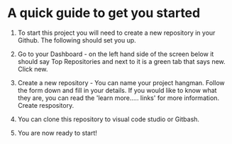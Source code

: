  # A quick guide to get you started

1. To start this project you will need to create a new repository in your Github. The following should set you up.

2. Go to your Dashboard - on the left hand side of the screen below it should say Top Repositories and next to it is a green tab that says new. Click new.

3. Create a new repository - You can name your project hangman. Follow the form down and fill in your details.
   If you would like to know what they are, you can read the 'learn more..... links' for more information.
   Create respository.

5. You can clone this repository to visual code studio or Gitbash. 

6. You are now ready to start! 
